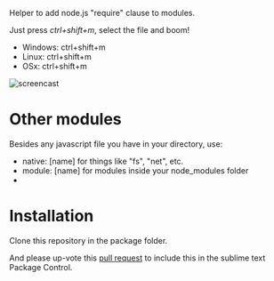 Helper to add node.js "require" clause to modules. 

Just press *ctrl+shift+m*, select the file and boom! 


* Windows: ctrl+shift+m
* Linux: ctrl+shift+m
* OSx: ctrl+shift+m

![screencast](http://i.imgur.com/wlOrt.gif)

Other modules
=============

Besides any javascript file you have in your directory, use:

* native: [name] for things like "fs", "net", etc.
* module: [name] for modules inside your node_modules folder
* 

Installation
============

Clone this repository in the package folder.

And please up-vote this [pull request](https://github.com/wbond/package_control_channel/pull/392) to include this in the sublime text Package Control.  